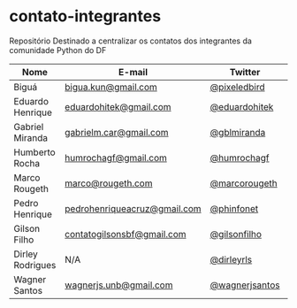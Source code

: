 # contato-integrantes
Repositório Destinado a centralizar os contatos dos integrantes da comunidade Python do DF

| Nome | E-mail | Twitter | Github |
|------|--------|---------|--------|
| Biguá | bigua.kun@gmail.com | [@pixeledbird](http://twitter.com/pixeledbird) | [@bigua](http://github.com/bigua) |
| Eduardo Henrique | eduardohitek@gmail.com | [@eduardohitek](http://www.twitter.com/eduardohitek) | [@eduardohitek](http://www.github.com/eduardohitek) |
| Gabriel Miranda | gabrielm.car@gmail.com | [@gblmiranda](http://twitter.com/gblmiranda) | [@gblmiranda](http://github.com/gblmiranda) |
| Humberto Rocha | humrochagf@gmail.com | [@humrochagf](http://twitter.com/humrochagf) | [@humrochagf](http://github.com/humrochagf) |
| Marco Rougeth | marco@rougeth.com | [@marcorougeth](http://twitter.com/marcorougeth) | [@rougeth](http://github.com/rougeth) |
| Pedro Henrique | pedrohenriqueacruz@gmail.com | [@phinfonet](http://twitter.com/phinfonet) | [@phinfonet](http://github.com/phinfonet) |
| Gilson Filho | contatogilsonsbf@gmail.com | [@gilsonfilho](http://twitter.com/gilsonfilho) | [@gilsondev](http://github.com/gilsondev) |
| Dirley Rodrigues | N/A | [@dirleyrls](http://twitter.com/dirleyrls) | [@ravishi](http://github.com/ravishi) |
| Wagner Santos | wagnerjs.unb@gmail.com | [@wagnerjsantos](http://twitter.com/wagnerjsantos) | [@wagnerjs](http://github.com/wagnerjs) |

